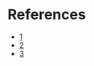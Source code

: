 # References

- [1](http://courses.ae.utexas.edu/ase463q/design_pages/spring03/cubesat/web/Paper%20Sections/)
- [2](http://goes.gsfc.nasa.gov/text/databook/cover.pdf)
- [3](http://www.sarsat.noaa.gov/)
